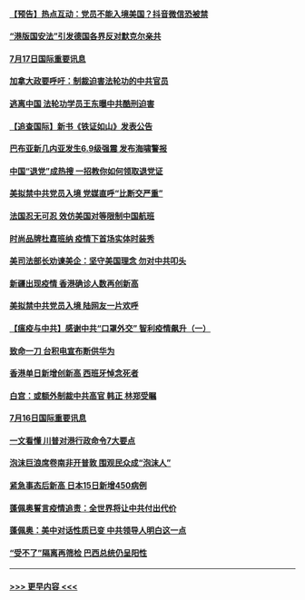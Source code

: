 #### [【预告】热点互动：党员不能入境美国？抖音微信恐被禁](../pages/prog202/a102896053.md?t=07180002) 
#### [“港版国安法”引发德国各界反对默克尔亲共](../pages/prog202/a102896061.md?t=07180002) 
#### [7月17日国际重要讯息](../pages/prog202/a102895936.md?t=07180002) 
#### [加拿大政要呼吁：制裁迫害法轮功的中共官员](../pages/prog202/a102895814.md?t=07180002) 
#### [逃离中国 法轮功学员王东曝中共酷刑迫害](../pages/prog202/a102895831.md?t=07180002) 
#### [【追查国际】新书《铁证如山》发表公告](../pages/prog202/a102895765.md?t=07180002) 
#### [巴布亚新几内亚发生6.9级强震 发布海啸警报](../pages/prog202/a102895775.md?t=07180002) 
#### [中国“退党”成热搜 一招教你如何领取退党证](../pages/prog202/a102895722.md?t=07180002) 
#### [美拟禁中共党员入境 党媒直呼“比断交严重”](../pages/prog202/a102895682.md?t=07180002) 
#### [法国忍无可忍 效仿美国对等限制中国航班](../pages/prog202/a102895550.md?t=07180002) 
#### [时尚品牌杜嘉班纳 疫情下首场实体时装秀](../pages/prog202/a102895576.md?t=07180002) 
#### [美司法部长劝谏美企：坚守美国理念 勿对中共叩头](../pages/prog202/a102895526.md?t=07180002) 
#### [新疆出现疫情 香港确诊人数再创新高](../pages/prog202/a102895521.md?t=07180002) 
#### [美拟禁中共党员入境 陆网友一片欢呼](../pages/prog202/a102895456.md?t=07180002) 
#### [【瘟疫与中共】感谢中共“口罩外交” 智利疫情飙升（一）](../pages/prog202/a102895279.md?t=07180002) 
#### [致命一刀 台积电宣布断供华为](../pages/prog202/a102895305.md?t=07180002) 
#### [香港单日新增创新高 西班牙悼念死者](../pages/prog202/a102895364.md?t=07180002) 
#### [白宫：或额外制裁中共高官 韩正 林郑受瞩](../pages/prog202/a102895303.md?t=07180002) 
#### [7月16日国际重要讯息](../pages/prog202/a102895152.md?t=07180002) 
#### [一文看懂 川普对港行政命令7大要点](../pages/prog202/a102895124.md?t=07180002) 
#### [泡沫巨浪席卷南非开普敦 围观民众成“泡沫人”](../pages/prog202/a102895006.md?t=07180002) 
#### [紧急事态后新高 日本15日新增450病例](../pages/prog202/a102894959.md?t=07180002) 
#### [蓬佩奥誓言疫情追责：全世界将让中共付出代价](../pages/prog202/a102895036.md?t=07180002) 
#### [蓬佩奥：美中对话性质已变 中共领导人明白这一点](../pages/prog202/a102894945.md?t=07180002) 
#### [“受不了”隔离再筛检 巴西总统仍呈阳性](../pages/prog202/a102894899.md?t=07180002) 

----
#### [ >>> 更早内容 <<< ](../indexes/prog202-earlier.md)
